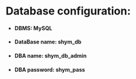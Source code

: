 <h1> Database configuration: </h1>
<ul>
  <li><h4>DBMS: MySQL</h4></li>
 <li><h4>DataBase name: shym_db</h4></li>
 <li><h4>DBA name: shym_db_admin</h4></li>
 <li><h4>DBA password: shym_pass</h4></li>
</ul>
